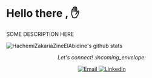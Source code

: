 # Hello there , :hand:

SOME DESCRIPTION HERE

 <img align="center" src="https://github-readme-stats.vercel.app/api?username=HachemiZakariaZineElAbidine&show_icons=true&theme=dracula&line_height=27" alt="HachemiZakariaZineElAbidine's github stats"/>

<p align="center"> 
  <i> Let's connect! :incoming_envelope: </i>
</p>

<p align="center">

  <a href="mailto:hachemizakariazineelabidine@gmail.com" target="_blank">
	<img src="https://img.shields.io/badge/-Gmail-c14438?style=flat-square&logo=Gmail&logoColor=white" alt="Email">
  </a>

  <a href="https://www.linkedin.com/in/zakaria-hachemi-9548321a9/" target="_blank">
  	<img src="https://img.shields.io/badge/LinkedIn-%230077B5.svg?&style=flat-square&logo=linkedin&logoColor=white" alt="LinkedIn">
  </a>

</p>
